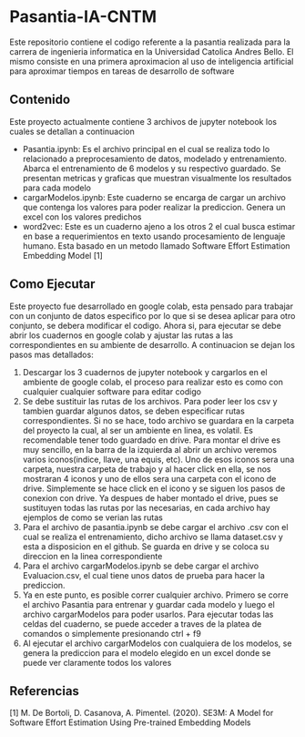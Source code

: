 # Pasantia-IA-CNTM
Este repositorio contiene el codigo referente a la pasantia realizada para la carrera de ingenieria informatica en la Universidad Catolica Andres Bello. El mismo consiste en una primera aproximacion al uso de inteligencia artificial para aproximar tiempos en tareas de desarrollo de software

## Contenido
Este proyecto actualmente contiene 3 archivos de jupyter notebook los cuales se detallan a continuacion

- Pasantia.ipynb: Es el archivo principal en el cual se realiza todo lo relacionado a preprocesamiento de datos, modelado y entrenamiento. Abarca el entrenamiento de 6 modelos y su respectivo guardado. Se presentan metricas y graficas que muestran visualmente los resultados para cada modelo
- cargarModelos.ipynb: Este cuaderno se encarga de cargar un archivo que contenga los valores para poder realizar la prediccion. Genera un excel con los valores predichos
- word2vec: Este es un cuaderno ajeno a los otros 2 el cual busca estimar en base a requerimientos en texto usando procesamiento de lenguaje humano. Esta basado en un metodo llamado Software Effort Estimation Embedding Model [1]
## Como Ejecutar
Este proyecto fue desarrollado en google colab, esta pensado para trabajar con un conjunto de datos especifico por lo que si se desea aplicar para otro conjunto, se debera modificar el codigo. Ahora si, para ejecutar se debe abrir los cuadernos en google colab y ajustar las rutas a las correspondientes en su ambiente de desarrollo. A continuacion se dejan los pasos mas detallados:

1. Descargar los 3 cuadernos de jupyter notebook y cargarlos en el ambiente de google colab, el proceso para realizar esto es como con cualquier cualquier software para editar codigo 
2. Se debe sustituir las rutas de los archivos. Para poder leer los csv y tambien guardar algunos datos, se deben especificar rutas correspondientes. Si no se hace, todo archivo se guardara en la carpeta del proyecto la cual, al ser un ambiente en linea, es volatil. Es recomendable tener todo guardado en drive. Para montar el drive es muy sencillo, en la barra de la izquierda al abrir un archivo veremos varios iconos(indice, llave, una equis, etc). Uno de esos iconos sera una carpeta, nuestra carpeta de trabajo y al hacer click en ella, se nos mostraran 4 iconos y uno de ellos sera una carpeta con el icono de drive. Simplemente se hace click en el icono y se siguen los pasos de conexion con drive. Ya despues de haber montado el drive, pues se sustituyen todas las rutas por las necesarias, en cada archivo hay ejemplos de como se verian las rutas
3. Para el archivo de pasantia.ipynb se debe cargar el archivo .csv con el cual se realiza el entrenamiento, dicho archivo se llama dataset.csv y esta a disposicion en el github. Se guarda en drive y se coloca su direccion en la linea correspondiente
4. Para el archivo cargarModelos.ipynb se debe cargar el archivo Evaluacion.csv, el cual tiene unos datos de prueba para hacer la prediccion.
5. Ya en este punto, es posible correr cualquier archivo. Primero se corre el archivo Pasantia para entrenar y guardar cada modelo y luego el archivo cargarModelos para poder usarlos. Para ejecutar todas las celdas del cuaderno, se puede acceder a traves de la platea de comandos o simplemente presionando ctrl + f9
6. Al ejecutar el archivo cargarModelos con cualquiera de los modelos, se genera la prediccion para el modelo elegido en un excel donde se puede ver claramente todos los valores

## Referencias
[1] M. De Bortoli, D. Casanova, A. Pimentel. (2020). SE3M: A Model for Software Effort Estimation Using Pre-trained Embedding Models
